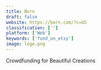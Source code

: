 ```yaml
---
title: Born
draft: false 
website: https://born.com/?c=US
classification: ['']
platform: ['Web']
keywords: ['fund_on_etsy']
image: logo.png
---
```

Crowdfunding for Beautiful Creations